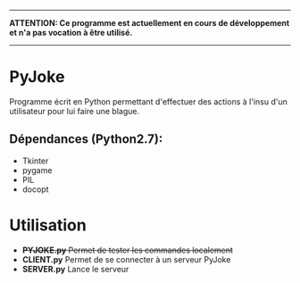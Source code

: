 -----------------------------------------------------------------------------------------------
__ATTENTION: Ce programme est actuellement en cours de développement et n'a pas vocation à être utilisé.__

-----------------------------------------------------------------------------------------------
# PyJoke
Programme écrit en Python permettant d'effectuer des actions à l'insu d'un utilisateur pour lui faire une blague.

## Dépendances (Python2.7):
* Tkinter
* pygame
* PIL
* docopt

# Utilisation
- ~~**PYJOKE.py** Permet de tester les commandes localement~~
- **CLIENT.py** Permet de se connecter à un serveur PyJoke
- **SERVER.py** Lance le serveur

